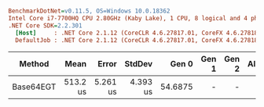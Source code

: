 ``` ini

BenchmarkDotNet=v0.11.5, OS=Windows 10.0.18362
Intel Core i7-7700HQ CPU 2.80GHz (Kaby Lake), 1 CPU, 8 logical and 4 physical cores
.NET Core SDK=2.2.301
  [Host]     : .NET Core 2.1.12 (CoreCLR 4.6.27817.01, CoreFX 4.6.27818.01), 64bit RyuJIT DEBUG
  DefaultJob : .NET Core 2.1.12 (CoreCLR 4.6.27817.01, CoreFX 4.6.27818.01), 64bit RyuJIT


```
|    Method |     Mean |    Error |   StdDev |   Gen 0 | Gen 1 | Gen 2 | Allocated |
|---------- |---------:|---------:|---------:|--------:|------:|------:|----------:|
| Base64EGT | 513.2 us | 5.261 us | 4.393 us | 54.6875 |     - |     - | 170.71 KB |
